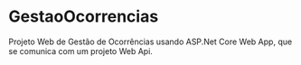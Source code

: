 # GestaoOcorrencias
Projeto Web de Gestão de Ocorrências usando ASP.Net Core Web App, que se comunica com um projeto Web Api.
